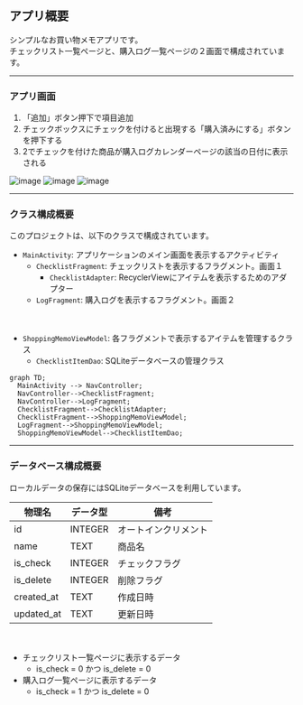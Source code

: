 ## アプリ概要
シンプルなお買い物メモアプリです。  
チェックリスト一覧ページと、購入ログ一覧ページの２画面で構成されています。

---

### アプリ画面
1. 「追加」ボタン押下で項目追加
2. チェックボックスにチェックを付けると出現する「購入済みにする」ボタンを押下する
3. 2でチェックを付けた商品が購入ログカレンダーページの該当の日付に表示される  

![image](https://github.com/user-attachments/assets/37982266-a2ca-4937-95bc-26f26462358e)
![image](https://github.com/user-attachments/assets/eed3ef1b-c093-435f-84ff-fe2f5c67fca3)
![image](https://github.com/user-attachments/assets/8943b146-12dd-425f-aa29-2398a903080b)

---

### クラス構成概要
このプロジェクトは、以下のクラスで構成されています。

- `MainActivity`: アプリケーションのメイン画面を表示するアクティビティ
  - `ChecklistFragment`: チェックリストを表示するフラグメント。画面１
    - `ChecklistAdapter`: RecyclerViewにアイテムを表示するためのアダプター
  - `LogFragment`: 購入ログを表示するフラグメント。画面２

　
- `ShoppingMemoViewModel`: 各フラグメントで表示するアイテムを管理するクラス
  - `ChecklistItemDao`: SQLiteデータベースの管理クラス

```mermaid
graph TD;
  MainActivity --> NavController;
  NavController-->ChecklistFragment;
  NavController-->LogFragment;
  ChecklistFragment-->ChecklistAdapter;
  ChecklistFragment-->ShoppingMemoViewModel;
  LogFragment-->ShoppingMemoViewModel;
  ShoppingMemoViewModel-->ChecklistItemDao;
```

---

### データベース構成概要
ローカルデータの保存にはSQLiteデータベースを利用しています。

|物理名|データ型|備考|
|--|--|--|
|id|INTEGER|オートインクリメント|
|name|TEXT|商品名|
|is_check|INTEGER|チェックフラグ|
|is_delete|INTEGER|削除フラグ|
|created_at|TEXT|作成日時|
|updated_at|TEXT|更新日時|

　
- チェックリスト一覧ページに表示するデータ
  - is_check = 0 かつ is_delete = 0
- 購入ログ一覧ページに表示するデータ
  - is_check = 1 かつ is_delete = 0
